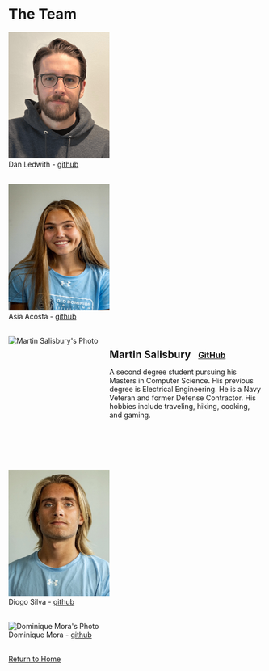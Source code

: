 # The Team
<img src="images/dan_ledwith.png" alt="Dan Ledwith's Photo" style="width:200px;height:250px;"> <br />
Dan Ledwith - [github](https://github.com/dledw001) <br /> <br />

<img src="images/asia_acosta.png" alt="Asia Acosta's Photo" style="width:200px;height:250px;"> <br />
Asia Acosta - [github](https://github.com/aacos007) <br /> <br />

<div style="display: flex; align-items: flex-start;">
    <img src="images/martin_salisbury.png" alt="Martin Salisbury's Photo" style="width:200px;height:250px;">
    <div style="max-width: 300px">
        <p style="font-weight: bold; font-size: 20px; margin: 0;">
           <br />Martin Salisbury <a href="https://github.com/Knulleffect" style="font-size: 16px; margin-left: 10px;">GitHub</a>
        </p>
        <p>A second degree student pursuing his Masters in Computer Science. His 
        previous degree is Electrical Engineering. He is a Navy Veteran and former 
        Defense Contractor. His hobbies include traveling, hiking, cooking, and gaming.
        </p>
    </div>
</div>

<!---Martin Salisbury - [github](https://github.com/Knulleffect) <br /> <br />-->

<img src="images/diogo_silva.png" alt="Diogo Silva's Photo" style="width:200px;height:250px;"> <br />
Diogo Silva - [github](https://github.com/dfern005) <br /> <br />

<img src="images/dominique_mora.png" alt="Dominique Mora's Photo" style="width:200px;height:250px;"> <br />
Dominique Mora - [github](https://github.com/Dominique10) <br /> <br />

<p><a href="https://dledw001.github.io/BabyBites/">Return to Home</a></p>
